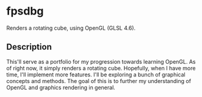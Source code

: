 # fpsdbg

Renders a rotating cube, using OpenGL (GLSL 4.6).

## Description
This'll serve as a portfolio for my progression towards learning OpenGL. As of right now, it simply renders a rotating cube. Hopefully, when I have more time, I'll implement more features. I'll be exploring a bunch of graphical concepts and methods. The goal of this is to further my understanding of OpenGL and graphics rendering in general.
